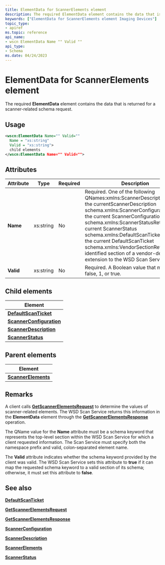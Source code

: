 ```yaml
---
title: ElementData for ScannerElements element
description: The required ElementData element contains the data that is returned for a scanner-related schema request.
keywords: ["ElementData for ScannerElements element Imaging Devices"]
topic_type:
- apiref
ms.topic: reference
api_name:
- wscn ElementData Name "" Valid ""
api_type:
- Schema
ms.date: 04/24/2023
---
```


# ElementData for ScannerElements element

The required **ElementData** element contains the data that is returned for a scanner-related schema request.

## Usage

```xml
<wscn:ElementData Name="" Valid=""
  Name = "xs:string"
  Valid = "xs:string">
  child elements
</wscn:ElementData Name="" Valid="">
```

## Attributes

| Attribute | Type | Required | Description |
|--|--|--|--|
| **Name** | xs:string | No | Required. One of the following QNames:xmlns:ScannerDescriptionReturn the currentScannerDescription schema.xmlns:ScannerConfigurationReturn the current ScannerConfiguration schema.xmlns:ScannerStatusReturn the current ScannerStatus schema.xmlns:DefaultScanTicketReturn the current DefaultScanTicket schema.xmlns:VendorSectionReturn the identified section of a vendor-defined extension to the WSD Scan Service. |
| **Valid** | xs:string | No | Required. A Boolean value that must be 0, false, 1, or true. |

## Child elements

| Element |
|--|
| [**DefaultScanTicket**](defaultscanticket.md) |
| [**ScannerConfiguration**](scannerconfiguration.md) |
| [**ScannerDescription**](scannerdescription.md) |
| [**ScannerStatus**](scannerstatus.md) |

## Parent elements

| Element |
|--|
| [**ScannerElements**](scannerelements.md) |

## Remarks

A client calls [**GetScannerElementsRequest**](getscannerelementsrequest.md) to determine the values of scanner-related elements. The WSD Scan Service returns this information in the **ElementData** element through the [**GetScannerElementsResponse**](getscannerelementsresponse.md) operation.

The QName value for the **Name** attribute must be a schema keyword that represents the top-level section within the WSD Scan Service for which a client requested information. The Scan Service must specify both the namespace prefix and valid, colon-separated element name.

The **Valid** attribute indicates whether the schema keyword provided by the client was valid. The WSD Scan Service sets this attribute to **true** if it can map the requested schema keyword to a valid section of its schema; otherwise, it must set this attribute to **false**.

## See also

[**DefaultScanTicket**](defaultscanticket.md)

[**GetScannerElementsRequest**](getscannerelementsrequest.md)

[**GetScannerElementsResponse**](getscannerelementsresponse.md)

[**ScannerConfiguration**](scannerconfiguration.md)

[**ScannerDescription**](scannerdescription.md)

[**ScannerElements**](scannerelements.md)

[**ScannerStatus**](scannerstatus.md)
